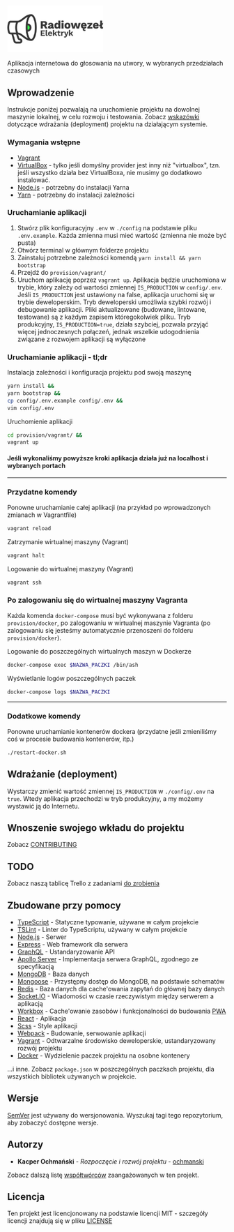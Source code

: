 <img alt='Radiowęzeł Elektryk' src='assets/images/promo1.png' width='220' margin='0' padding='0' />

Aplikacja internetowa do głosowania na utwory, w wybranych przedziałach czasowych

## Wprowadzenie

Instrukcje poniżej pozwalają na uruchomienie projektu na dowolnej maszynie lokalnej, w celu rozwoju i testowania. Zobacz [wskazówki](#Wdrażanie-deployment) dotyczące wdrażania (deployment) projektu na działającym systemie.

### Wymagania wstępne

* [Vagrant](https://www.vagrantup.com/downloads.html)
* [VirtualBox](https://www.virtualbox.org/wiki/Downloads) - tylko jeśli domyślny provider jest inny niż "virtualbox", tzn. jeśli wszystko działa bez VirtualBoxa, nie musimy go dodatkowo instalować.
* [Node.js](https://nodejs.org/en/) - potrzebny do instalacji Yarna
* [Yarn](https://yarnpkg.com/lang/en/docs/install) - potrzebny do instalacji zależności

### Uruchamianie aplikacji

1. Stwórz plik konfiguracyjny `.env` w `./config` na podstawie pliku `.env.example`. Każda zmienna musi mieć wartość (zmienna nie może być pusta)
2. Otwórz terminal w głównym folderze projektu
3. Zainstaluj potrzebne zależności komendą `yarn install && yarn bootstrap`
4. Przejdź do `provision/vagrant/`
5. Uruchom aplikację poprzez `vagrant up`. Aplikacja będzie uruchomiona w trybie, który zależy od wartości zmiennej `IS_PRODUCTION` w `config/.env`. Jeśli `IS_PRODUCTION` jest ustawiony na false, aplikacja uruchomi się w trybie deweloperskim. Tryb deweloperski umożliwia szybki rozwój i debugowanie aplikacji. Pliki aktualizowane (budowane, lintowane, testowane) są z każdym zapisem któregokolwiek pliku. Tryb produkcyjny, `IS_PRODUCTION=true`, działa szybciej, pozwala przyjąć więcej jednoczesnych połączeń, jednak wszelkie udogodnienia związane z rozwojem aplikacji są wyłączone

### Uruchamianie aplikacji - tl;dr

Instalacja zależności i konfiguracja projektu pod swoją maszynę

```bash
yarn install &&
yarn bootstrap &&
cp config/.env.example config/.env &&
vim config/.env
```

Uruchomienie aplikacji

```bash
cd provision/vagrant/ &&
vagrant up
```

#### Jeśli wykonaliśmy powyższe kroki aplikacja działa już na localhost i wybranych portach

***

### Przydatne komendy

Ponowne uruchamianie całej aplikacji (na przykład po wprowadzonych zmianach w Vagrantfile)

```bash
vagrant reload
```

Zatrzymanie wirtualnej maszyny (Vagrant)

```bash
vagrant halt
```

Logowanie do wirtualnej maszyny (Vagrant)

```bash
vagrant ssh
```

### Po zalogowaniu się do wirtualnej maszyny Vagranta

Każda komenda `docker-compose` musi być wykonywana z folderu `provision/docker`, po zalogowaniu w wirtualnej maszynie Vagranta (po zalogowaniu się jesteśmy automatycznie przenoszeni do folderu `provision/docker`).

Logowanie do poszczególnych wirtualnych maszyn w Dockerze

```bash
docker-compose exec $NAZWA_PACZKI /bin/ash
```

Wyświetlanie logów poszczególnych paczek

```bash
docker-compose logs $NAZWA_PACZKI
```

***

### Dodatkowe komendy

Ponowne uruchamianie kontenerów dockera (przydatne jeśli zmieniliśmy coś w procesie budowania kontenerów, itp.)

```bash
./restart-docker.sh
```

## Wdrażanie (deployment)

Wystarczy zmienić wartość zmiennej `IS_PRODUCTION` w `./config/.env` na `true`. Wtedy aplikacja przechodzi w tryb produkcyjny, a my możemy wystawić ją do Internetu.

## Wnoszenie swojego wkładu do projektu

Zobacz [CONTRIBUTING](CONTRIBUTING.MD)

## TODO

Zobacz naszą tablicę Trello z zadaniami [do zrobienia](https://trello.com/b/Oxyvq01D/todo)

## Zbudowane przy pomocy

* [TypeScript](https://www.typescriptlang.org/) - Statyczne typowanie, używane w całym projekcie
* [TSLint](https://palantir.github.io/tslint/) - Linter do TypeScriptu, używany w całym projekcie
* [Node.js](https://nodejs.org/) - Serwer
* [Express](https://expressjs.com/) - Web framework dla serwera
* [GraphQL](https://graphql.org/) - Ustandaryzowanie API
* [Apollo Server](https://www.apollographql.com/docs/apollo-server/) - Implementacja serwera GraphQL, zgodnego ze specyfikacją
* [MongoDB](https://www.mongodb.com/) - Baza danych
* [Mongoose](https://mongoosejs.com/) - Przystępny dostęp do MongoDB, na podstawie schematów
* [Redis](https://redis.io/) - Baza danych dla cache'owania zapytań do głównej bazy danych
* [Socket.IO](https://socket.io/) - Wiadomości w czasie rzeczywistym między serwerem a aplikacją
* [Workbox](https://developers.google.com/web/tools/workbox/) - Cache'owanie zasobów i funkcjonalności do budowania [PWA](https://developers.google.com/web/progressive-web-apps/)
* [React](https://reactjs.org/) - Aplikacja
* [Scss](https://reactjs.org/) - Style aplikacji
* [Webpack](https://webpack.js.org/) - Budowanie, serwowanie aplikacji
* [Vagrant](https://www.vagrantup.com/) - Odtwarzalne środowisko deweloperskie, ustandaryzowany rozwój projektu
* [Docker](https://www.docker.com/) - Wydzielenie paczek projektu na osobne kontenery

...i inne. Zobacz `package.json` w poszczególnych paczkach projektu, dla wszystkich bibliotek używanych w projekcie.

## Wersje

[SemVer](http://semver.org/) jest używany do wersjonowania. Wyszukaj tagi tego repozytorium, aby zobaczyć dostępne wersje.

## Autorzy

* **Kacper Ochmański** - *Rozpoczęcie i rozwój projektu* - [ochmanski](https://github.com/ochmanski)

Zobacz dalszą listę [współtwórców](https://github.com/ochmanski/radiowezel-elektryk/contributors) zaangażowanych w ten projekt.

## Licencja

Ten projekt jest licencjonowany na podstawie licencji MIT - szczegóły licencji znajdują się w pliku [LICENSE](LICENSE)

